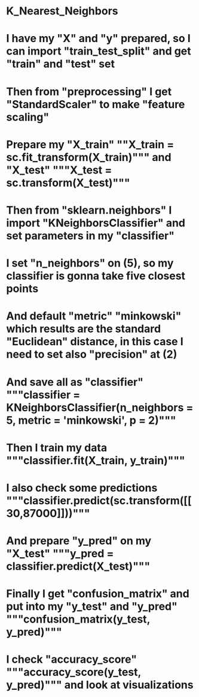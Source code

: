 # K_Nearest_Neighbors
# I have my "X" and "y" prepared, so I can import "train_test_split" and get "train" and "test" set
# Then from "preprocessing" I get "StandardScaler" to make "feature scaling" 
# Prepare my "X_train" ""X_train = sc.fit_transform(X_train)""" and "X_test" """X_test = sc.transform(X_test)"""
# Then from "sklearn.neighbors" I import "KNeighborsClassifier" and set parameters in my "classifier"
# I set "n_neighbors" on (5), so my classifier is gonna take five closest points
# And default "metric" "minkowski" which results are the standard "Euclidean" distance, in this case I need to set also "precision" at (2)
# And save all as "classifier" """classifier = KNeighborsClassifier(n_neighbors = 5, metric = 'minkowski', p = 2)"""
# Then I train my data """classifier.fit(X_train, y_train)"""
# I also check some predictions """classifier.predict(sc.transform([[30,87000]]))"""
# And prepare "y_pred" on my "X_test" """y_pred = classifier.predict(X_test)"""
# Finally I get "confusion_matrix" and put into my "y_test" and "y_pred" """confusion_matrix(y_test, y_pred)"""
# I check "accuracy_score" """accuracy_score(y_test, y_pred)""" and look at visualizations 
